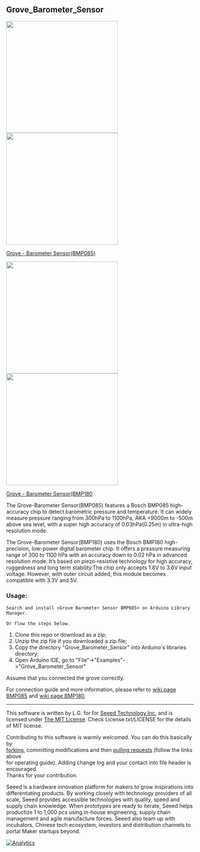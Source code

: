 Grove_Barometer_Sensor
--------------------------------


<img src=https://statics3.seeedstudio.com/images/product/groveBarometer%20Sensor.jpg width=300><img src=https://statics3.seeedstudio.com/product/groveBarometer%20Sensor_01.jpg width=300>

[Grove - Barometer Sensor(BMP085)](https://www.seeedstudio.com/Grove-Barometer-Sensor-p-1199.html)


<img src=https://statics3.seeedstudio.com/images/product/Grove%20Barometer%20Sensor%20BMP180.jpg width=300><img src=https://statics3.seeedstudio.com/product/Grove%20Barometer%20Sensor%20BMP180_02.jpg width=300>

[Grove - Barometer Sensor(BMP180](https://www.seeedstudio.com/s/Grove-Barometer-Sensor-(BMP180)-p-1840.html)


The Grove-Barometer Sensor(BMP085) features a Bosch BMP085 high-accuracy chip to detect barometric pressure and temperature. It can widely measure pressure ranging from 300hPa to 1100hPa, AKA +9000m to -500m above sea level, with a super high accuracy of 0.03hPa(0.25m) in ultra-high resolution mode.

The Grove-Barometer Sensor(BMP180) uses the Bosch BMP180 high-precision, low-power digital barometer chip. It offers a pressure measuring range of 300 to 1100 hPa with an accuracy down to 0.02 hPa in advanced resolution mode. It’s based on piezo-resistive technology for high accuracy, ruggedness and long term stability.The chip only accepts 1.8V to 3.6V input voltage. However, with outer circuit added, this module becomes compatible with 3.3V and 5V. 

### Usage:

	Search and install <Grove Barometer Sensor BMP085> on Arduino Library Manager.

	Or flow the steps below.

1. Clone this repo or download as a zip;
2. Unzip the zip file if you downloaded a zip file;
3. Copy the directory "Grove_Barometer_Sensor" into Arduino's libraries directory;
4. Open Arduino IDE, go to "File"->"Examples"->"Grove_Barometer_Sensor"

Assume that you connected the grove correctly. 

For connection guide and more information, please refer to [wiki page BMP085](http://wiki.seeedstudio.com/Grove-Barometer_Sensor/) and [wiki page BMP180](http://wiki.seeedstudio.com/Grove-Barometer_Sensor-BMP180/).

    
----

This software is written by L.G. for for [Seeed Technology Inc.](http://www.seeed.cc) and is licensed under [The MIT License](http://opensource.org/licenses/mit-license.php). Check License.txt/LICENSE for the details of MIT license.<br>

Contributing to this software is warmly welcomed. You can do this basically by<br>
[forking](https://help.github.com/articles/fork-a-repo), committing modifications and then [pulling requests](https://help.github.com/articles/using-pull-requests) (follow the links above<br>
for operating guide). Adding change log and your contact into file header is encouraged.<br>
Thanks for your contribution.

Seeed is a hardware innovation platform for makers to grow inspirations into differentiating products. By working closely with technology providers of all scale, Seeed provides accessible technologies with quality, speed and supply chain knowledge. When prototypes are ready to iterate, Seeed helps productize 1 to 1,000 pcs using in-house engineering, supply chain management and agile manufacture forces. Seeed also team up with incubators, Chinese tech ecosystem, investors and distribution channels to portal Maker startups beyond.


[![Analytics](https://ga-beacon.appspot.com/UA-46589105-3/Grove_Barometer_Sensor)](https://github.com/igrigorik/ga-beacon)



